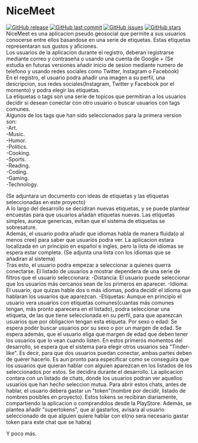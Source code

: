 # NiceMeet
[![GitHub release](https://img.shields.io/github/release/C-Rater/NiceMeet.svg)]()
[![GitHub last commit](https://img.shields.io/github/last-commit/C-Rater/NiceMeet.svg)]()
[![GitHub issues](https://img.shields.io/github/issues/C-Rater/NiceMeet.svg)]()
[![GitHub stars](https://img.shields.io/github/stars/C-Rater/NiceMeet.svg)]()    
NiceMeet es una aplicacion pseudo geosocial que permite a sus usuarios conocerse entre ellos basandose en una serie de etiquetas. Estas etiquetas representaran sus gustos y aficiones.  
Los usuarios de la aplicacion durante el registro, deberan registrarse mediante correo y contraseña o usando una cuenta de Google +
(Se estudia en futuras versiones añadir inicio de sesion mediante numero de telefono y usando redes sociales como Twitter, Instagram o Facebook)  
En el registro, el usuario podra añadir una imagen a su perfil, una descripcion, sus redes sociales(Instagram, Twitter y Facebook por el momento) y podra elegir las etiquetas.  
La etiquetas o tags son una serie de topicos que permitiran a los usuarios decidir si desean conectar con otro usuario o buscar usuarios con tags comunes.  
Algunos de los tags que han sido seleccionados para la primera version son:  
-Art.  
-Music.  
-Humor.  
-Politics.  
-Cooking.  
-Sports.  
-Reading.  
-Coding.  
-Gaming.  
-Technology.  

(Se adjuntara un documento con ideas de etiquetas y las etiquetas seleccionadas en este proyecto)  
A lo largo del desarrollo se decidiran nuevas etiquetas, y se puede plantear encuestas para que usuarios añadan etiquetas nuevas. Las etiquetas simples, aunque genericas, evitan que el sistema de etiquetas se sobresature.  
Además, el usuario podra añadir que idiomas habla de manera fluida(o al menos cree) para saber que usuarios podra ver. La aplicacion estara localizada en un principio en español e ingles, pero la lista de idiomas se espera estar completa. (Se adjunta una lista con los idiomas que se añadiran al sistema)  
Tras esto, el usuario podra empezar a seleccionar a quienes querra conectarse. El listado de usuarios a mostrar dependera de una serie de filtros que el usuario seleccionara:
-Distancia: El usuario puede seleccionar que los usuarios más cercanos sean de los primeros en aparecer.
-Idioma: El usuario, que quizas hable dos o más idiomas, podra decidir el idioma que hablaran los usuarios que aparezcan.
-Etiquetas: Aunque en principio el usuario vera usuarios con etiquetas comunes(cuantas más comunes tengan, más pronto aparecera en el listado), podra seleccionar una etiqueta, de las que tiene seleccionada en su perfil, para que aparezcan usuarios que por obligacion tengan esta etiqueta.
Por sexo o edad: Se espera poder buscar usuarios por su sexo o por un margen de edad. Se espera además, que el usuario eliga que margen de edad que deben tener los usuarios que lo vean cuando listen.
En estos primeros momentos del desarrollo, se espera que el sistema para elegir otros usuarios sea "Tinder-like". Es decir, para que dos usuarios puedan conectar, ambas partes deben de querer hacerlo. Es aun pronto para especificar como se conseguira que los usuarios que quieran hablar con alguien aparezcan en los listados de los seleccionados por estos. Se decidira durante el desarrollo.
La aplicacion contara con un listado de chats, donde los usuarios podran ver aquellos usuarios que han hecho seleccion mutua. Para abrir estos chats, antes de hablar, el usuario debera gastar un "token"(nombre por decidir, listado de nombres posibles en proyecto).
Estos tokens se recibiran diariamente, compartiendo la aplicacion o comprandolos desde la PlayStore. Además, se plantea añadir "supertokens", que al gastarlos, avisara al usuario seleccionado de que alguien quiere hablar con el(no sera necesario gastar token para este chat que se habra)  
  
  
  
  
  
Y poco más.
